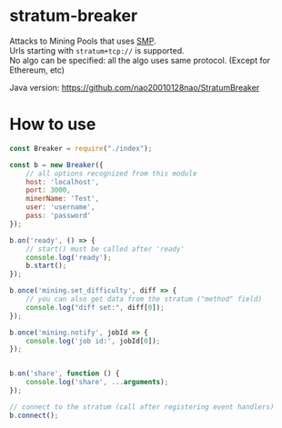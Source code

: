 # stratum-breaker
Attacks to Mining Pools that uses [SMP](https://github.com/ctubio/php-proxy-stratum/wiki/Stratum-Mining-Protocol).    
Urls starting with `stratum+tcp://` is supported.    
No algo can be specified: all the algo uses same protocol. (Except for Ethereum, etc)    
    
Java version: https://github.com/nao20010128nao/StratumBreaker    

# How to use

```javascript
const Breaker = require("./index");

const b = new Breaker({
    // all options recognized from this module
    host: 'localhost',
    port: 3000,
    minerName: 'Test',
    user: 'username',
    pass: 'password'
});

b.on('ready', () => {
    // start() must be called after 'ready'
    console.log('ready');
    b.start();
});

b.once('mining.set_difficulty', diff => {
    // you can also get data from the stratum ("method" field)
    console.log("diff set:", diff[0]);
});

b.once('mining.notify', jobId => {
    console.log('job id:', jobId[0]);
});


b.on('share', function () {
    console.log('share', ...arguments);
});

// connect to the stratum (call after registering event handlers)
b.connect();
```
